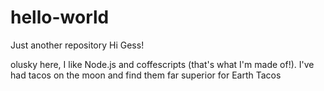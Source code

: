 # hello-world
Just another repository 
Hi Gess!

olusky here, I like Node.js and coffescripts (that's what I'm made of!).
I've had tacos on the moon and find them far superior for Earth Tacos
